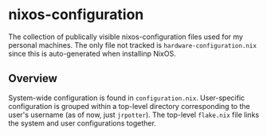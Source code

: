 # nixos-configuration

The collection of publically visible nixos-configuration files used for my
personal machines. The only file not tracked is `hardware-configuration.nix`
since this is auto-generated when installinp NixOS.

## Overview

System-wide configuration is found in `configuration.nix`. User-specific
configuration is grouped within a top-level directory corresponding to the
user's username (as of now, just `jrpotter`). The top-level `flake.nix` file
links the system and user configurations together.
